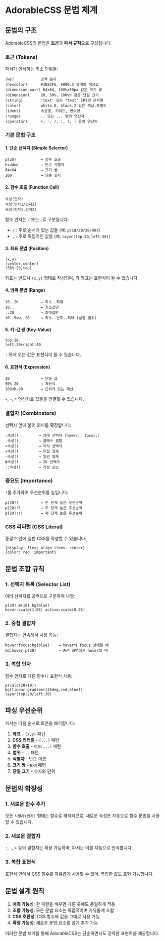 # AdorableCSS 문법 체계

## 문법의 구조

AdorableCSS의 문법은 **토큰**과 **파서 규칙**으로 구성됩니다.

### 토큰 (Tokens)

파서가 인식하는 최소 단위들:

```
(ws)            공백 문자
(hexcolor)      #3B82F6, #000.5 형태의 색상값
(dimension-pair) 64x64, 100%x50px 같은 크기 쌍
(dimension)     20, 50%, 100vh 같은 단일 크기
(string)        'text' 또는 "text" 형태의 문자열
(color)         white.8, black.2 같은 색상.투명도
(ident)         속성명, 키워드, 변수명
(range)         .. 또는 ... 범위 연산자
(operator)      +, -, /, :, (, ) 등의 연산자
```

### 기본 문법 구조

#### 1. 단순 선택자 (Simple Selector)
```
p(20)           → 함수 호출
hidden          → 단순 식별자
64x64           → 크기 쌍
100             → 단순 숫자
```

#### 2. 함수 호출 (Function Call)
```
속성(인자)
속성(인자1/인자2)
속성(인자1,인자2)
```

함수 인자는 `/` 또는 `,`로 구분됩니다:
- `/` : 주로 순서가 있는 값들 (예: `p(10/20/30/40)`)
- `,` : 주로 독립적인 값들 (예: `layer(top:20,left:30)`)

#### 3. 좌표 문법 (Position)
```
(x,y)
(center,center)
(50%-20,top)
```

좌표는 반드시 `(x,y)` 형태로 작성되며, 각 좌표는 표현식이 될 수 있습니다.

#### 4. 범위 문법 (Range)
```
10..20          → 최소..최대
10..            → 최소값만
..20            → 최대값만
10..5vw..20     → 최소..선호..최대 (삼중 범위)
```

#### 5. 키-값 쌍 (Key-Value)
```
top:20
left:30+right:40
```

`:` 뒤에 오는 값은 표현식이 될 수 있습니다.

#### 6. 표현식 (Expression)
```
20              → 단순 값
50%-20          → 계산식
100vh-80        → 단위가 있는 계산
```

`+`, `-`, `*` 연산자로 값들을 연결할 수 있습니다.

### 결합자 (Combinators)

선택자 앞에 붙어 의미를 확장합니다:

```
:속성()         → 상태 선택자 (hover:, focus:)
.속성()         → 클래스 결합
>속성()         → 자식 선택자
+속성()         → 인접 형제
~속성()         → 일반 형제
#속성()         → ID 선택자
::속성()        → 가상 요소
```

### 중요도 (Importance)

`!`를 추가하여 우선순위를 높입니다:

```
p(20)!          → 한 단계 높은 우선순위
p(20)!!         → 두 단계 높은 우선순위
p(20)!!!        → 세 단계 높은 우선순위
```

### CSS 리터럴 (CSS Literal)

중괄호 안에 일반 CSS를 작성할 수 있습니다:

```
{display: flex; align-items: center}
{color: red !important}
```

## 문법 조합 규칙

### 1. 선택자 목록 (Selector List)

여러 선택자를 공백으로 구분하여 나열:

```
p(20) m(10) bg(blue)
hover:scale(1.05) active:scale(0.95)
```

### 2. 중첩 결합자

결합자는 연속해서 사용 가능:

```
hover:focus:bg(blue)    → hover와 focus 상태일 때
md:hover:p(20)          → 중간 화면에서 hover일 때
```

### 3. 복합 인자

함수 인자로 다른 함수나 표현식 사용:

```
p(calc(20+10))
bg(linear-gradient(45deg,red,blue))
layer(top:20/left:30)
```

## 파싱 우선순위

파서는 다음 순서로 토큰을 해석합니다:

1. **좌표** - `(x,y)` 패턴
2. **CSS 리터럴** - `{...}` 패턴
3. **함수 호출** - `이름(...)` 패턴
4. **범위** - `..` 패턴
5. **식별자** - 단순 이름
6. **크기 쌍** - `NxN` 패턴
7. **단일 크기** - 숫자와 단위

## 문법의 확장성

### 1. 새로운 함수 추가
모든 `식별자(인자)` 형태는 함수로 해석되므로, 새로운 속성은 자동으로 함수 문법을 사용할 수 있습니다.

### 2. 새로운 결합자
`:`, `.`, `>` 등의 결합자는 확장 가능하며, 파서는 이를 자동으로 인식합니다.

### 3. 복합 표현식
표현식 안에서 CSS 함수를 자유롭게 사용할 수 있어, 복잡한 값도 표현 가능합니다.

## 문법 설계 원칙

1. **예측 가능성**: 한 패턴을 배우면 다른 곳에도 동일하게 적용
2. **조합 가능성**: 모든 문법 요소는 독립적이며 자유롭게 조합
3. **CSS 호환성**: CSS 함수와 값을 그대로 사용 가능
4. **확장 가능성**: 새로운 문법 요소를 쉽게 추가 가능

이러한 문법 체계를 통해 AdorableCSS는 단순하면서도 강력한 표현력을 제공합니다.